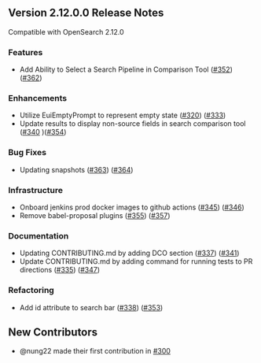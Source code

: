 ## Version 2.12.0.0 Release Notes

Compatible with OpenSearch 2.12.0

### Features
* Add Ability to Select a Search Pipeline in Comparison Tool ([#352](https://github.com/opensearch-project/dashboards-search-relevance/pull/352)) ([#362](https://github.com/opensearch-project/dashboards-search-relevance/pull/362))

### Enhancements
* Utilize EuiEmptyPrompt to represent empty state ([#320](https://github.com/opensearch-project/dashboards-search-relevance/pull/320)) ([#333](https://github.com/opensearch-project/dashboards-search-relevance/pull/333))
* Update results to display non-source fields in search comparison tool ([#340](https://github.com/opensearch-project/dashboards-search-relevance/pull/340) )([#354](https://github.com/opensearch-project/dashboards-search-relevance/pull/354))

### Bug Fixes
* Updating snapshots ([#363](https://github.com/opensearch-project/dashboards-search-relevance/pull/363)) ([#364](https://github.com/opensearch-project/dashboards-search-relevance/pull/364))

### Infrastructure
* Onboard jenkins prod docker images to github actions ([#345](https://github.com/opensearch-project/dashboards-search-relevance/pull/345)) ([#346](https://github.com/opensearch-project/dashboards-search-relevance/pull/346))
* Remove babel-proposal plugins ([#355](https://github.com/opensearch-project/dashboards-search-relevance/pull/355)) ([#357](https://github.com/opensearch-project/dashboards-search-relevance/pull/357))

### Documentation
* Updating CONTRIBUTING.md by adding DCO section ([#337](https://github.com/opensearch-project/dashboards-search-relevance/pull/337)) ([#341](https://github.com/opensearch-project/dashboards-search-relevance/pull/341))
* Update CONTRIBUTING.md by adding command for running tests to PR directions ([#335](https://github.com/opensearch-project/dashboards-search-relevance/pull/335)) ([#347](https://github.com/opensearch-project/dashboards-search-relevance/pull/347))

### Refactoring
* Add id attribute to search bar ([#338](https://github.com/opensearch-project/dashboards-search-relevance/pull/338)) ([#353](https://github.com/opensearch-project/dashboards-search-relevance/pull/353))

## New Contributors
* @nung22 made their first contribution in [#300](https://github.com/opensearch-project/dashboards-search-relevance/pull/300)
